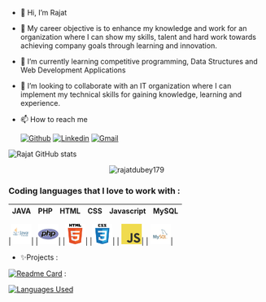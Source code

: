 - 👋 Hi, I’m Rajat 
- 👀 My career objective is to enhance my knowledge and work for an organization where I can show my skills, talent and hard work towards achieving company goals through learning and innovation.
- 🌱 I’m currently learning competitive programming, Data Structures and Web Development Applications 
- 💞️ I’m looking to collaborate with an IT organization where I can implement my technical skills for gaining knowledge, learning and experience.

- 📫 How to reach me  

  [![Github](https://img.shields.io/badge/-Github-000?style=flat&logo=Github&logoColor=white)](https://github.com/rajatdubey179)
    [![Linkedin](https://img.shields.io/badge/-LinkedIn-blue?style=flat&logo=Linkedin&logoColor=white)](https://www.linkedin.com/in/rajatdubey179)
      [![Gmail](https://img.shields.io/badge/-Gmail-c14438?style=flat&logo=Gmail&logoColor=white)](mailto:rajatdubey179@gmail.com)


![Rajat GitHub stats](https://github-readme-stats.vercel.app/api?username=rajatdubey179&theme=dark&show_icons=true)
<p align="center"> <img src="https://komarev.com/ghpvc/?username=rajatdubey179" alt="rajatdubey179" /> </p>

### Coding languages that I love to work with :
 | JAVA  | PHP| HTML | CSS | Javascript|MySQL|  
 | :---: | :---: | :---: | :---: |:---: |:---: |
 

|<code><img height="40" src="https://raw.githubusercontent.com/github/explore/80688e429a7d4ef2fca1e82350fe8e3517d3494d/topics/java/java.png"></code>|
|<code><img height="40" src="https://raw.githubusercontent.com/github/explore/80688e429a7d4ef2fca1e82350fe8e3517d3494d/topics/php/php.png"></code>|
|<code><img height="40" src="https://raw.githubusercontent.com/github/explore/80688e429a7d4ef2fca1e82350fe8e3517d3494d/topics/html/html.png"></code>|
|<code><img height="40" src="https://raw.githubusercontent.com/github/explore/80688e429a7d4ef2fca1e82350fe8e3517d3494d/topics/css/css.png"></code>|
| <code><img height="40" src="https://raw.githubusercontent.com/github/explore/80688e429a7d4ef2fca1e82350fe8e3517d3494d/topics/javascript/javascript.png"></code>|
   |  <code><img height="40" src="https://raw.githubusercontent.com/github/explore/80688e429a7d4ef2fca1e82350fe8e3517d3494d/topics/mysql/mysql.png"></code>|
   
 


- ✨Projects :

[![Readme Card](https://github-readme-stats.vercel.app/api/pin/?username=rajatdubey179&repo=Online-Booking-System)](https://github.com/rajatdubey179/Online-Booking-System) :

[![Languages Used](https://github-readme-stats.vercel.app/api/top-langs/?username=rajatdubey179)](https://github.com/rajatdubey179/github-readme-stats)


<!---
rajatdubey179/rajatdubey179 is a ✨ special ✨ repository because its `README.md` (this file) appears on your GitHub profile.
You can click the Preview link to take a look at your changes.
--->
